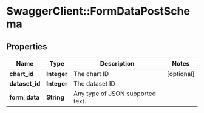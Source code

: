 # SwaggerClient::FormDataPostSchema

## Properties
Name | Type | Description | Notes
------------ | ------------- | ------------- | -------------
**chart_id** | **Integer** | The chart ID | [optional] 
**dataset_id** | **Integer** | The dataset ID | 
**form_data** | **String** | Any type of JSON supported text. | 

